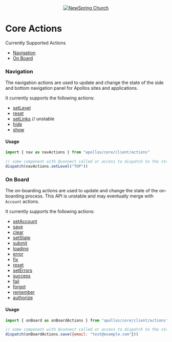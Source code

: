 <p align="center" >
  <a href="http://newspring.cc">
    <img src="https://s3.amazonaws.com/ns.images/newspring/icons/newspring-church-logo-black.png" alt="NewSpring Church" title="NewSpring Church" />
  </a>
</p>

Core Actions
=======================

Currently Supported Actions
- [Navigation](./nav)
- [On Board](./on-board)

### Navigation
The navigation actions are used to update and change the state of the side and bottom navigation panel for Apollos sites and applications.

It currently supports the following actions:
- [setLevel](./nav/README.md#setLevel)
- [reset](./nav/README.md#reset)
- [setLinks](./nav/README.md#setLinks) // unstable
- [hide](./nav/README.md#hide)
- [show](./nav/README.md#show)

#### Usage

```javascript
import { nav as navActions } from "apollos/core/client/actions"

// some component with @connect called or access to dispatch to the store
dispatch(navActions.setLevel("TOP"))

```

### On Board

The on-boarding actions are used to update and change the state of the on-boarding process. This API is unstable and may eventually merge with `Account` actions.

It currently supports the following actions:
- [setAccount](./on-board/README.md#setAccount)
- [save](./on-board/README.md#save)
- [clear](./on-board/README.md#clear)
- [setState](./on-board/README.md#setState)
- [submit](./on-board/README.md#submit)
- [loading](./on-board/README.md#loading)
- [error](./on-board/README.md#error)
- [fix](./on-board/README.md#fix)
- [reset](./on-board/README.md#reset)
- [setErrors](./on-board/README.md#setErrors)
- [success](./on-board/README.md#success)
- [fail](./on-board/README.md#fail)
- [forgot](./on-board/README.md#forgot)
- [remember](./on-board/README.md#remember)
- [authorize](./on-board/README.md#authorize)


#### Usage

```javascript
import { onBoard as onBoardActions } from "apollos/core/client/actions"

// some component with @connect called or access to dispatch to the store
dispatch(onBoardActions.save({email: "test@example.com"}))
```
